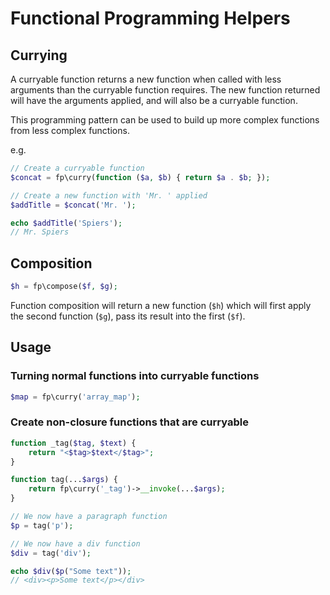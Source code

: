 # Functional Programming Helpers

## Currying

A curryable function returns a new function when called with less arguments than the curryable function requires.
The new function returned will have the arguments applied, and will also be a curryable function.

This programming pattern can be used to build up more complex functions from less complex functions.

e.g.

```php
// Create a curryable function
$concat = fp\curry(function ($a, $b) { return $a . $b; });

// Create a new function with 'Mr. ' applied
$addTitle = $concat('Mr. ');

echo $addTitle('Spiers');
// Mr. Spiers
```

## Composition

```php
$h = fp\compose($f, $g);
```

Function composition will return a new function (`$h`) which will first apply the second function (`$g`), pass its
result into the first (`$f`).

## Usage

### Turning normal functions into curryable functions

```php
$map = fp\curry('array_map');
```

### Create non-closure functions that are curryable

```php
function _tag($tag, $text) {
    return "<$tag>$text</$tag>";
}

function tag(...$args) {
    return fp\curry('_tag')->__invoke(...$args);
}

// We now have a paragraph function
$p = tag('p');

// We now have a div function
$div = tag('div');

echo $div($p("Some text"));
// <div><p>Some text</p></div>
```